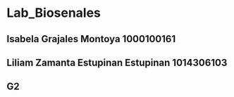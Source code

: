# Lab_Biosenales
## Isabela Grajales Montoya            1000100161
## Liliam Zamanta Estupinan Estupinan  1014306103
## G2
